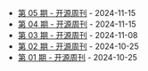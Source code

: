 * [第 05 期 - 开源周刊](https://weekly.herotops.xyz/posts/05-开源周刊) - 2024-11-15
* [第 04 期 - 开源周刊](https://weekly.herotops.xyz/posts/04-开源周刊) - 2024-11-15
* [第 03 期 - 开源周刊](https://weekly.herotops.xyz/posts/03-开源周刊) - 2024-11-08
* [第 02 期 - 开源周刊](https://weekly.herotops.xyz/posts/02-开源周刊) - 2024-10-25
* [第 01 期 - 开源周刊](https://weekly.herotops.xyz/posts/01-开源周刊) - 2024-10-25

